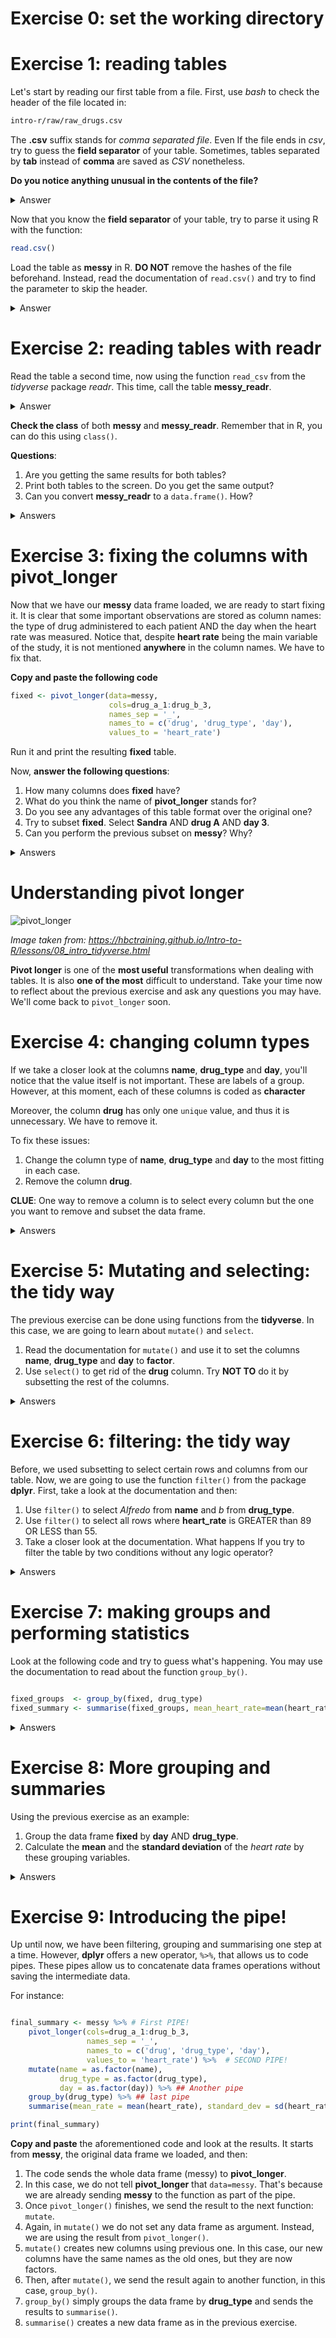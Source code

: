 # Exercise 0: set the working directory

# Exercise 1: reading tables
Let's start by reading our first table from a file.  First, use _bash_ to check
the header of the file located in:

```bash
intro-r/raw/raw_drugs.csv
```
The **.csv** suffix stands for _comma separated file_. Even If the file ends in
_csv_, try to guess the **field separator** of your table. Sometimes, tables separated by **tab** instead of **comma**
are saved as _CSV_ nonetheless.

**Do you notice anything unusual in the contents of the file?**

<details>
  <summary>Answer</summary>
Yes, there are three lines starting with hashes, which explain the meaning
of each column, but are not part of the table itself.
</details>


Now that you know the **field separator** of your table, try to parse it using R
with the function:

```R
read.csv() 
```

Load the table as **messy** in R. **DO NOT** remove the hashes of the file beforehand. Instead, read the documentation
of `read.csv()` and try to find the parameter to skip the header. 

<details>
  <summary>Answer</summary>
```R
messy <- read.csv('raw/raw_drugs.csv', skip=3)
```
</details>


# Exercise 2: reading tables with readr
Read the table a second time, now using the function `read_csv` from the _tidyverse_
package _readr_. This time, call the table **messy_readr**. 

<details>
  <summary>Answer</summary>
```R
messy_readr <- readr::read_csv('raw/raw_drugs.csv', skip=3)
```
</details>

**Check the class** of both **messy** and **messy_readr**. Remember that in R, you
can do this using ```class()```.

**Questions**:
1. Are you getting the same results for both tables?
1. Print both tables to the screen. Do you get the same output?
1. Can you convert **messy_readr** to a `data.frame()`. How?

<details>
  <summary>Answers</summary>
1. No. The first one is a data.frame and the second one (coming from readr) is a tibble.
1. No. The second table reports the data type of each column.
1. Yes. Using `as.data.frame()`.
</details>

# Exercise 3: fixing the columns with pivot_longer
Now that we have our **messy** data frame loaded, we are ready to start fixing it. It is
clear that some important observations are stored as column names: the type of drug
administered to each patient AND the day when the heart rate was measured. Notice that,
despite **heart rate** being the main variable of the study, it is not mentioned **anywhere**
in the column names. We have to fix that.

**Copy and paste the following code**

```R
fixed <- pivot_longer(data=messy,
                      cols=drug_a_1:drug_b_3,
                      names_sep = '_',
                      names_to = c('drug', 'drug_type', 'day'),
                      values_to = 'heart_rate')
```

Run it and print the resulting **fixed** table. 

Now, **answer the following questions**:

1. How many columns does **fixed** have?
1. What do you think the name of **pivot_longer** stands for?
1. Do you see any advantages of this table format over the original one?
1. Try to subset **fixed**. Select **Sandra** AND **drug A** AND **day 3**.
1. Can you perform the previous subset on **messy**? Why?

<details>
  <summary>Answers</summary>
1. 5. 
1. It means that the resulting table will be **longer**: i.e. it will have more rows and less columns than before.
1. It is clearer and allows for much better subsetting. 
1. With the following code:

```R
is_Sandra <- fixed$name == 'Sandra'
is_drug_a <- fixed$drug_type == 'a'
is_day_3  <- fixed$day == 3

combined_logic <- is_Sandra & is_drug_a & is_day_3

subset_sandra <- fixed[combined_logic,]
```

As for the last question, it is simply **imposibble** because most of the information
is stored as column names. Therefore, you have to read each column and find the most fitting.
</details>



# Understanding pivot longer
![pivot_longer](../images/pivot_longer.png)

_Image taken from: https://hbctraining.github.io/Intro-to-R/lessons/08_intro_tidyverse.html_

**Pivot longer** is one of the **most useful** transformations when dealing with tables. It is also
**one of the most** difficult to understand. Take your time now to reflect about the previous exercise
and ask any questions you may have. We'll come back to `pivot_longer` soon.


# Exercise 4: changing column types
If we take a closer look at the columns **name**, **drug_type** and **day**, you'll
notice that the value itself is not important. These are labels of a group. However,
at this moment, each of these columns is coded as **character** _<chr>_  

Moreover, the column **drug** has only one `unique` value, and thus it is unnecessary. 
We have to remove it.

To fix these issues:

1. Change the column type of **name**, **drug_type** and **day** to the most fitting in each case.
1. Remove the column **drug**.

**CLUE**: One way to remove a column is to select every column but the one you want to remove and 
subset the data frame.

<details>
  <summary>Answers</summary>

```R
fixed$name      <- as.factor(fixed$name)
fixed$drug_type <- as.factor(fixed$drug_type)

fixed$day <- as.factor(fixed$day)

## This one is also valid in SOME contexts
fixed$day <- as.numeric(fixed$day)

## Getting rid of column
fixed <- fixed[,c('name', 'drug_type', 'day', 'heart_rate')]
```

</details>

# Exercise 5: Mutating and selecting: the tidy way
The previous exercise can be done using functions from the **tidyverse**. In this case,
we are going to learn about `mutate()` and `select`.

1. Read the documentation for `mutate()` and use it to set the columns **name**, **drug_type**
and **day** to **factor**.
1. Use `select()` to get rid of the **drug** column. Try **NOT TO** do it by subsetting the rest of the columns.


<details>
  <summary>Answers</summary>

```R
    fixed <- mutate(fixed, name = as.factor(name), drug_type = as.factor(drug_type), day = as.factor(day))
    fixed <- select(fixed, -drug)
```

</details>


# Exercise 6: filtering: the tidy way

Before, we used subsetting to select certain rows and columns from our table.
Now, we are going to use the function `filter()` from the package **dplyr**. First, take
a look at the documentation and then:

1. Use `filter()` to select _Alfredo_ from **name** and _b_ from **drug_type**.
1. Use `filter()` to select all rows where **heart_rate** is GREATER than 89 OR LESS than 55.
1. Take a closer look at the documentation. What happens If you try to filter the table by two conditions without any logic operator?

<details>
  <summary>Answers</summary>

```R
alfredo_filtered <- filter(fixed, name == 'Alfredo' & drug_type == 'b')
heart_rates      <- filter(fixed, heart_rate > 89 | heart_rate < 55)
```

If you filter without any logical operator, It will assume you are using 
AND (&).
</details>

# Exercise 7: making groups and performing statistics

Look at the following code and try to guess what's happening. You may use the
documentation to read about the function `group_by()`. 

```R

fixed_groups  <- group_by(fixed, drug_type)
fixed_summary <- summarise(fixed_groups, mean_heart_rate=mean(heart_rate))

```

<details>
  <summary>Answers</summary>

`group_by` makes a **grouped tibble**, an object on which we can perform statistics
on each group at a time. In this case, we grouped or tibble by **drug_type** and  thus
we got **two groups**, one for each **level** of the factor **drug_type**. 

Then, we  used `summarise`, which creates a new data frame with one or more rows,
depending on the combination of grouping variables. It also adds a column for each
statistics we requested. In this case, we got a column called **mean_heart_rate**,
storing the average heart_rate by drug. 
</details>

# Exercise 8: More grouping and summaries
Using the previous exercise as an example: 

1. Group the data frame **fixed** by **day** AND **drug_type**.
1. Calculate the **mean** and the **standard deviation** of the _heart rate_ by these grouping variables.

<details>
  <summary>Answers</summary>

```R

double_grouping      <- group_by(fixed, day, drug_type)
fixed_summary_double <- summarise(double_grouping, mean_heart_rate=mean(heart_rate), standard_deviation=sd(heart_rate))

```
</details>

# Exercise 9: Introducing the pipe!
Up until now, we have been filtering, grouping and summarising one step at a time.
However, **dplyr** offers a new operator, `%>%`, that allows us to code pipes. These
pipes allow us to concatenate data frames operations without saving the intermediate
data. 

For instance: 

```R

final_summary <- messy %>% # First PIPE!
    pivot_longer(cols=drug_a_1:drug_b_3,
                 names_sep = '_',
                 names_to = c('drug', 'drug_type', 'day'),
                 values_to = 'heart_rate') %>%  # SECOND PIPE!
    mutate(name = as.factor(name),
           drug_type = as.factor(drug_type),
           day = as.factor(day)) %>% ## Another pipe
    group_by(drug_type) %>% ## last pipe
    summarise(mean_rate = mean(heart_rate), standard_dev = sd(heart_rate))

print(final_summary)
```

**Copy and paste** the aforementioned code and look at the results. It starts
from **messy**, the original data frame we loaded, and then:

1. The code sends the whole data frame (messy) to **pivot_longer**.
1. In this case, we do not tell **pivot_longer** that `data=messy`. That's because we are already sending
**messy** to the function as part of the pipe.
1. Once `pivot_longer()` finishes, we send the result to the next function: `mutate`.
1. Again, in `mutate()` we do not set any data frame as argument. Instead, we are using the result from `pivot_longer()`.
1. `mutate()` creates new columns using previous one. In this case, our new columns have the same names as the old ones, but
they are now factors.
1. Then, after `mutate()`, we send the result again to another function, in this case, `group_by()`.
1. `group_by()` simply groups the data frame by **drug_type** and sends the results to `summarise()`.
1. `summarise()` creates a new data frame as in the previous exercise.

